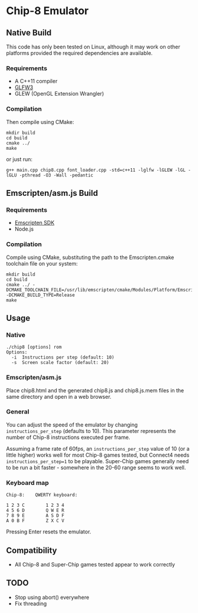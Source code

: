# Chip-8 Emulator

## Native Build

This code has only been tested on Linux, although it may work on other platforms provided the required dependencies are available.

### Requirements
- A C++11 compiler
- [GLFW3](http://www.glfw.org/)
- GLEW (OpenGL Extension Wrangler)

### Compilation
Then compile using CMake:
```
mkdir build
cd build
cmake ../
make
```

or just run:
```
g++ main.cpp chip8.cpp font_loader.cpp -std=c++11 -lglfw -lGLEW -lGL -lGLU -pthread -O3 -Wall -pedantic
```

## Emscripten/asm.js Build

### Requirements
- [Emscripten SDK](https://kripken.github.io/emscripten-site/)
- Node.js

### Compilation
Compile using CMake, substituting the path to the Emscripten.cmake toolchain file on your system:
```
mkdir build
cd build
cmake ../ -DCMAKE_TOOLCHAIN_FILE=/usr/lib/emscripten/cmake/Modules/Platform/Emscripten.cmake -DCMAKE_BUILD_TYPE=Release
make
```

## Usage

### Native

    ./chip8 [options] rom
    Options:
      -i  Instructions per step (default: 10)
      -s  Screen scale factor (default: 20)

### Emscripten/asm.js

Place chip8.html and the generated chip8.js and chip8.js.mem files in the same directory and open in a web browser.

### General

You can adjust the speed of the emulator by changing `instructions_per_step` (defaults to 10). This parameter represents the number of Chip-8 instructions executed per frame.

Assuming a frame rate of 60fps, an `instructions_per_step` value of 10 (or a little higher) works well for most Chip-8 games tested, but Connect4 needs `instructions_per_step=1` to be playable. Super-Chip games generally need to be run a bit faster - somewhere in the 20-60 range seems to work well.

### Keyboard map
    Chip-8:    QWERTY keyboard:

    1 2 3 C        1 2 3 4
    4 5 6 D        Q W E R
    7 8 9 E        A S D F
    A 0 B F        Z X C V

Pressing Enter resets the emulator.

## Compatibility

- All Chip-8 and Super-Chip games tested appear to work correctly

## TODO
- Stop using abort() everywhere
- Fix threading
